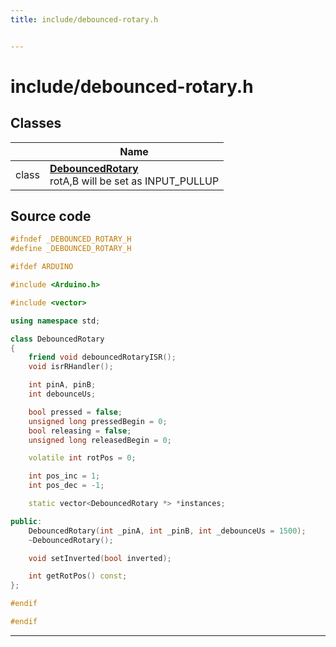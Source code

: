 ```yaml
---
title: include/debounced-rotary.h


---
```


# include/debounced-rotary.h








## Classes

|                | Name           |
| -------------- | -------------- |
| class | **[DebouncedRotary](https://github.com/devel0/iot-utils/tree/main/data/api/Classes/class_debounced_rotary.md)** <br>rotA,B will be set as INPUT_PULLUP  |
















## Source code

```cpp
#ifndef _DEBOUNCED_ROTARY_H
#define _DEBOUNCED_ROTARY_H

#ifdef ARDUINO

#include <Arduino.h>

#include <vector>

using namespace std;

class DebouncedRotary
{
    friend void debouncedRotaryISR();
    void isrRHandler();

    int pinA, pinB;
    int debounceUs;

    bool pressed = false;
    unsigned long pressedBegin = 0;
    bool releasing = false;
    unsigned long releasedBegin = 0;

    volatile int rotPos = 0;

    int pos_inc = 1;
    int pos_dec = -1;

    static vector<DebouncedRotary *> *instances;

public:
    DebouncedRotary(int _pinA, int _pinB, int _debounceUs = 1500);
    ~DebouncedRotary();

    void setInverted(bool inverted);

    int getRotPos() const;
};

#endif

#endif
```


-------------------------------


